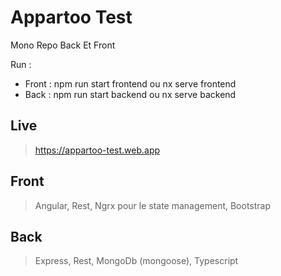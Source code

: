 # Appartoo Test

Mono Repo Back Et Front 

Run : 
 - Front : npm run start frontend ou nx serve frontend
- Back : npm run start backend ou nx serve backend

## Live 

> https://appartoo-test.web.app



## Front
> Angular,
> Rest, 
> Ngrx pour le state management, 
> Bootstrap 
## Back
> Express,
> Rest,
> MongoDb (mongoose),
> Typescript

